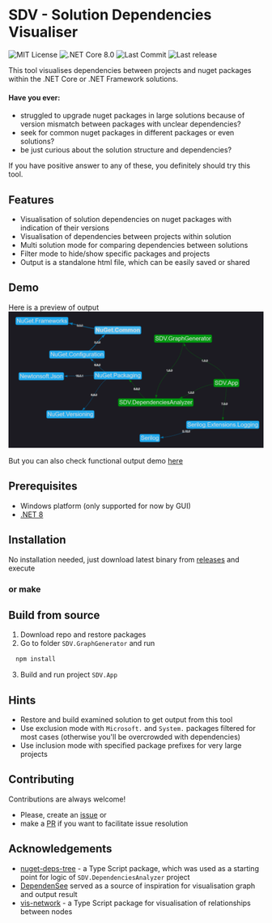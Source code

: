 # SDV - Solution Dependencies Visualiser

![MIT License](https://img.shields.io/github/license/AndriiLab/SDV)
![.NET Core 8.0](https://img.shields.io/badge/.net%20core-8.0-blue)
![Last Commit](https://img.shields.io/github/last-commit/AndriiLab/SDV)
![Last release](https://img.shields.io/github/release-date/AndriiLab/SDV)

This tool visualises dependencies between projects and nuget packages
within the .NET Core or .NET Framework solutions.

#### Have you ever:

- struggled to upgrade nuget packages in large solutions because of version
  mismatch between packages with unclear dependencies?
- seek for common nuget packages in different packages or even solutions?
- be just curious about the solution structure and dependencies?

If you have positive answer to any of these, you definitely should try this tool.

## Features

- Visualisation of solution dependencies on nuget packages
  with indication of their versions
- Visualisation of dependencies between projects within solution
- Multi solution mode for comparing dependencies between solutions
- Filter mode to hide/show specific packages and projects
- Output is a standalone html file, which can be easily saved or shared

## Demo

Here is a preview of output
![Preview](readme/img/sample.png)

But you can also check functional output demo [here](https://andriilab.github.io/demo-pages/SDV.html)

## Prerequisites

- Windows platform (only supported for now by GUI)
- [.NET 8](https://dotnet.microsoft.com/en-us/download/dotnet/8.0)

## Installation

No installation needed, just download latest binary
from [releases](https://github.com/AndriiLab/SDV/releases) and execute

### or make

## Build from source

1. Download repo and restore packages
2. Go to folder `SDV.GraphGenerator`  and run

```powershell
  npm install
```

3. Build and run project `SDV.App`

## Hints

- Restore and build examined solution to get output from this tool
- Use exclusion mode with `Microsoft.` and `System.` packages filtered for most
  cases (otherwise you'll be overcrowded with dependencies)
- Use inclusion mode with specified package prefixes for very large projects

## Contributing

Contributions are always welcome!

- Please, create an [issue](https://github.com/AndriiLab/SDV/issues/new) or
- make a [PR](https://github.com/AndriiLab/SDV/pulls)
if you want to facilitate issue resolution

## Acknowledgements

- [nuget-deps-tree](https://github.com/jfrog/nuget-deps-tree) - a Type Script
  package, which was used as a starting point for logic of `SDV.DependenciesAnalyzer` project
- [DependenSee](https://github.com/madushans/DependenSee) served as a source of inspiration
  for visualisation graph and output result
- [vis-network](https://github.com/visjs/vis-network) - a Type Script
  package for visualisation of relationships between nodes 
